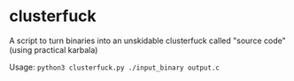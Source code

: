 # clusterfuck
A script to turn binaries into an unskidable clusterfuck called "source code" (using practical karbala)

Usage: `python3 clusterfuck.py ./input_binary output.c`
